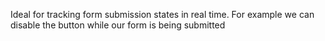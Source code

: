 Ideal for tracking form submission states in real time. For example we can disable the button while our form is being submitted
